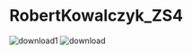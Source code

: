 # RobertKowalczyk_ZS4

![download1](https://user-images.githubusercontent.com/75452784/137971465-662a8c13-6d9a-4ea8-8daa-22a757b68f55.jpg)
![download](https://user-images.githubusercontent.com/75452784/137971469-bfc28062-801a-4296-bbe4-79e93bd06ac9.jpg)
